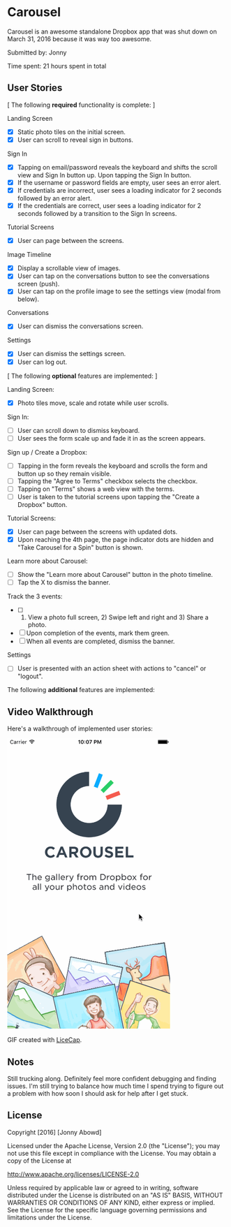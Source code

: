 # Carousel

Carousel is an awesome standalone Dropbox app that was shut down on March 31, 2016 because it was way too awesome.

Submitted by: Jonny

Time spent: 21 hours spent in total

## User Stories

[ The following **required** functionality is complete: ]

Landing Screen
* [X] Static photo tiles on the initial screen.
* [X] User can scroll to reveal sign in buttons.

Sign In
* [X] Tapping on email/password reveals the keyboard and shifts the scroll view and Sign In button up.
    Upon tapping the Sign In button.
* [X] If the username or password fields are empty, user sees an error alert.
* [X] If credentials are incorrect, user sees a loading indicator for 2 seconds followed by an error alert.
* [X] If the credentials are correct, user sees a loading indicator for 2 seconds followed by a transition to the Sign In screens.

Tutorial Screens
* [X] User can page between the screens.

Image Timeline
* [X] Display a scrollable view of images.
* [X] User can tap on the conversations button to see the conversations screen (push).
* [X] User can tap on the profile image to see the settings view (modal from below).

Conversations
* [X] User can dismiss the conversations screen.

Settings
* [X] User can dismiss the settings screen.
* [X] User can log out.

[ The following **optional** features are implemented: ]

Landing Screen:
* [X] Photo tiles move, scale and rotate while user scrolls.

Sign In:
* [ ] User can scroll down to dismiss keyboard.
* [ ] User sees the form scale up and fade it in as the screen appears.

Sign up / Create a Dropbox:
* [ ] Tapping in the form reveals the keyboard and scrolls the form and button up so they remain visible.
* [ ] Tapping the "Agree to Terms" checkbox selects the checkbox.
* [ ] Tapping on "Terms" shows a web view with the terms.
* [ ] User is taken to the tutorial screens upon tapping the "Create a Dropbox" button.

Tutorial Screens:
* [X] User can page between the screens with updated dots.
* [X] Upon reaching the 4th page, the page indicator dots are hidden and "Take Carousel for a Spin" button is shown.

Learn more about Carousel:
* [ ] Show the "Learn more about Carousel" button in the photo timeline.
* [ ] Tap the X to dismiss the banner.

Track the 3 events:
* [ ] 1) View a photo full screen, 2) Swipe left and right and 3) Share a photo.
* [ ] Upon completion of the events, mark them green.
* [ ] When all events are completed, dismiss the banner.

Settings
* [ ] User is presented with an action sheet with actions to "cancel" or "logout".


The following **additional** features are implemented:


## Video Walkthrough 

Here's a walkthrough of implemented user stories:

<a href="https://github.com/JonnyA3/Carousel/blob/master/carousel-demo.gif" target="_blank"><img src='https://github.com/JonnyA3/Carousel/blob/master/carousel-demo.gif' title='Video Walkthrough' width='' alt='Video Walkthrough' /></a>

GIF created with [LiceCap](http://www.cockos.com/licecap/).

## Notes

Still trucking along. Definitely feel more confident debugging and finding issues. I'm still trying to balance how much time I spend trying to figure out a problem with how soon I should ask for help after I get stuck.

## License

Copyright [2016] [Jonny Abowd]

Licensed under the Apache License, Version 2.0 (the "License");
you may not use this file except in compliance with the License.
You may obtain a copy of the License at

http://www.apache.org/licenses/LICENSE-2.0

Unless required by applicable law or agreed to in writing, software
distributed under the License is distributed on an "AS IS" BASIS,
WITHOUT WARRANTIES OR CONDITIONS OF ANY KIND, either express or implied.
See the License for the specific language governing permissions and
limitations under the License.
